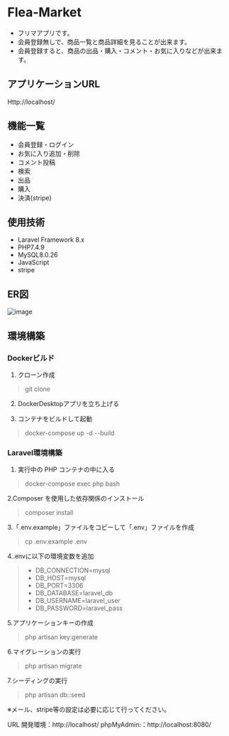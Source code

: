 # Flea-Market
- フリマアプリです。
- 会員登録無しで、商品一覧と商品詳細を見ることが出来ます。
- 会員登録すると、商品の出品・購入・コメント・お気に入りなどが出来ます。

## アプリケーションURL
Http://localhost/

## 機能一覧
- 会員登録・ログイン
- お気に入り追加・削除
- コメント投稿
- 検索
- 出品
- 購入
- 決済(stripe)

## 使用技術
- Laravel Framework 8.x
- PHP7.4.9
- MySQL8.0.26
- JavaScript
- stripe

## ER図
![image](https://github.com/user-attachments/assets/02a964aa-f8da-49a6-9642-181747e89815)


## 環境構築
### Dockerビルド

1. クローン作成
> git clone

2. DockerDesktopアプリを立ち上げる

3. コンテナをビルドして起動
> docker-compose up -d --build

### Laravel環境構築
1. 実行中の PHP コンテナの中に入る
> docker-compose exec php bash

2.Composer を使用した依存関係のインストール
> composer install

3.「.env.example」ファイルをコピーして「.env」ファイルを作成
> cp .env.example .env

4..envに以下の環境変数を追加
> - DB_CONNECTION=mysql
> - DB_HOST=mysql
> - DB_PORT=3306
> - DB_DATABASE=laravel_db
> - DB_USERNAME=laravel_user
> - DB_PASSWORD=laravel_pass

5.アプリケーションキーの作成
> php artisan key:generate

6.マイグレーションの実行
> php artisan migrate

7.シーディングの実行
> php artisan db::seed  

※メール、stripe等の設定は必要に応じて行ってください。



URL
開発環境：http://localhost/
phpMyAdmin:：http://localhost:8080/
